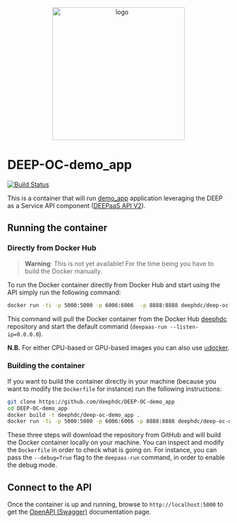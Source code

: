<div align="center">
<img src="https://marketplace.deep-hybrid-datacloud.eu/images/logo-deep.png" alt="logo" width="300"/>
</div>

# DEEP-OC-demo_app

[![Build Status](https://jenkins.indigo-datacloud.eu/buildStatus/icon?job=Pipeline-as-code/DEEP-OC-org/DEEP-OC-demo_app/master)](https://jenkins.indigo-datacloud.eu/job/Pipeline-as-code/job/DEEP-OC-org/job/DEEP-OC-demo_app/job/master)

This is a container that will run [demo_app](https://github.com/deephdc/demo_app) application leveraging the DEEP as a Service API component ([DEEPaaS API V2](https://github.com/indigo-dc/DEEPaaS)).

    
## Running the container

### Directly from Docker Hub
> **Warning**: This is not yet available! For the time being you have to build the Docker manually.

To run the Docker container directly from Docker Hub and start using the API simply run the following command:
```bash
docker run -ti -p 5000:5000 -p 6006:6006  -p 8888:8888 deephdc/deep-oc-demo_app
```

This command will pull the Docker container from the Docker Hub [deephdc](https://hub.docker.com/u/deephdc/) repository and start the default command (`deepaas-run --listen-ip=0.0.0.0`).

**N.B.** For either CPU-based or GPU-based images you can also use [udocker](https://github.com/indigo-dc/udocker).

### Building the container

If you want to build the container directly in your machine (because you want to modify the `Dockerfile` for instance) run the following instructions:
```bash
git clone https://github.com/deephdc/DEEP-OC-demo_app
cd DEEP-OC-demo_app
docker build -t deephdc/deep-oc-demo_app .
docker run -ti -p 5000:5000 -p 6006:6006 -p 8888:8888 deephdc/deep-oc-demo_app
```

These three steps will download the repository from GitHub and will build the Docker container locally on your machine. You can inspect and modify the `Dockerfile` in order to check what is going on. For instance, you can pass the `--debug=True` flag to the `deepaas-run` command, in order to enable the debug mode.


## Connect to the API

Once the container is up and running, browse to `http://localhost:5000` to get the [OpenAPI (Swagger)](https://www.openapis.org/) documentation page.
